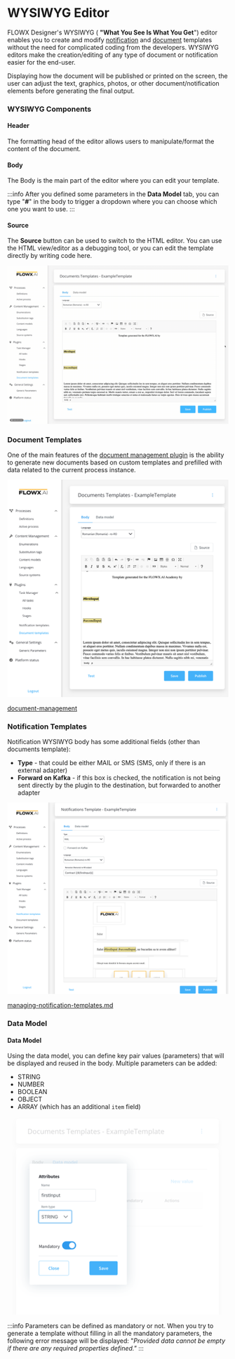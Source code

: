 # WYSIWYG Editor

FLOWX Designer's WYSIWYG ( **"What You See Is What You Get**") editor enables you to create and modify [notification](custom-plugins/notifications/) and [document](custom-plugins/document-management/) templates without the need for complicated coding from the developers. WYSIWYG editors make the creation/editing of any type of document or notification easier for the end-user. 

Displaying how the document will be published or printed on the screen, the user can adjust the text, graphics, photos, or other document/notification elements before generating the final output.

### WYSIWYG Components

#### Header

The formatting head of the editor allows users to manipulate/format the content of the document.

#### Body

The Body is the main part of the editor where you can edit your template.

:::info
After you defined some parameters in the **Data Model** tab, you can type "**#**" in the body to trigger a dropdown where you can choose which one you want to use.
:::

#### Source

The **Source** button can be used to switch to the HTML editor. You can use the HTML view/editor as a debugging tool, or you can edit the template directly by writing code here.

![Source Code](../img/wysiwyg_source.gif)

### Document Templates

One of the main features of the [document management plugin](custom-plugins/document-management/) is the ability to generate new documents based on custom templates and prefilled with data related to the current process instance.

![Document template](../img/wysiwyg_document_template.png)

[document-management](custom-plugins/document-management/)

### Notification Templates

Notification WYSIWYG body has some additional fields (other than documents template):

* **Type** - that could be either MAIL or SMS (SMS, only if there is an external adapter)
* **Forward on Kafka** - if this box is checked, the notification is not being sent directly by the plugin to the destination, but forwarded to another adapter

![Notification template](../img/wysiwyg_notif_template.png)

[managing-notification-templates.md](custom-plugins/notifications/using-the-plugin/managing-notification-templates)

### Data Model

#### Data Model

Using the data model, you can define key pair values (parameters) that will be displayed and reused in the body. Multiple parameters can be added:

* STRING
* NUMBER
* BOOLEAN
* OBJECT
* ARRAY (which has an additional `item` field)

![Data model](../img/wysiwyg_data_model.png)

:::info
Parameters can be defined as mandatory or not. When you try to generate a template without filling in all the mandatory parameters, the following error message will be displayed: "_Provided data cannot be empty if there are any required properties defined."_
:::